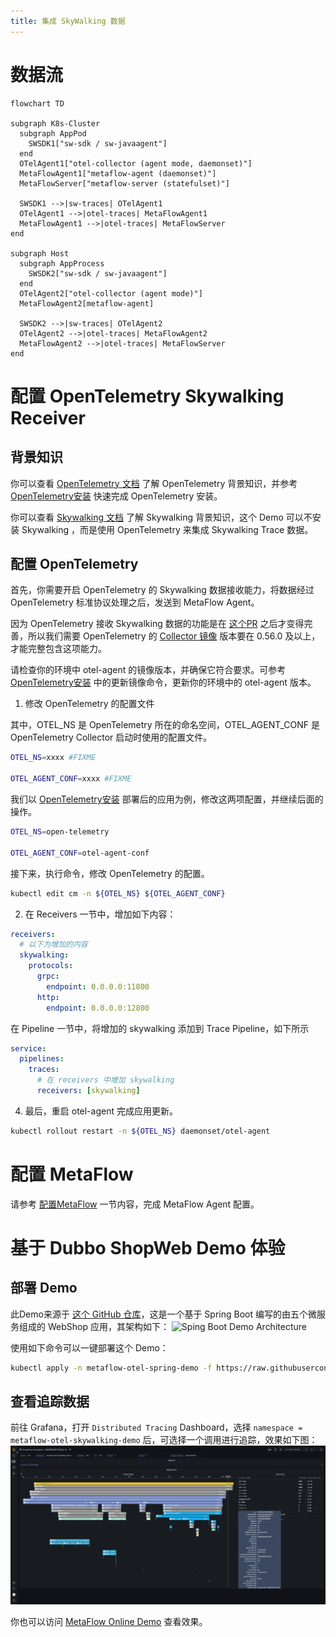 ```yaml
---
title: 集成 SkyWalking 数据
---
```


# 数据流

```mermaid
flowchart TD

subgraph K8s-Cluster
  subgraph AppPod
    SWSDK1["sw-sdk / sw-javaagent"]
  end
  OTelAgent1["otel-collector (agent mode, daemonset)"]
  MetaFlowAgent1["metaflow-agent (daemonset)"]
  MetaFlowServer["metaflow-server (statefulset)"]

  SWSDK1 -->|sw-traces| OTelAgent1
  OTelAgent1 -->|otel-traces| MetaFlowAgent1
  MetaFlowAgent1 -->|otel-traces| MetaFlowServer
end

subgraph Host
  subgraph AppProcess
    SWSDK2["sw-sdk / sw-javaagent"]
  end
  OTelAgent2["otel-collector (agent mode)"]
  MetaFlowAgent2[metaflow-agent]

  SWSDK2 -->|sw-traces| OTelAgent2
  OTelAgent2 -->|otel-traces| MetaFlowAgent2
  MetaFlowAgent2 -->|otel-traces| MetaFlowServer
end
```

# 配置 OpenTelemetry Skywalking Receiver

## 背景知识

你可以查看 [OpenTelemetry 文档](https://opentelemetry.io/docs/) 了解 OpenTelemetry 背景知识，并参考 [OpenTelemetry安装](../tracing/opentelemetry/#配置-opentelemetry) 快速完成 OpenTelemetry 安装。

你可以查看 [Skywalking 文档](https://skywalking.apache.org/docs/) 了解 Skywalking 背景知识，这个 Demo 可以不安装 Skywalking ，而是使用 OpenTelemetry 来集成 Skywalking Trace 数据。

## 配置 OpenTelemetry

首先，你需要开启 OpenTelemetry 的 Skywalking 数据接收能力，将数据经过 OpenTelemetry 标准协议处理之后，发送到 MetaFlow Agent。

因为 OpenTelemetry 接收 Skywalking 数据的功能是在 [这个PR](https://github.com/open-telemetry/opentelemetry-collector-contrib/pull/11562) 之后才变得完善，所以我们需要 OpenTelemetry 的 [Collector 镜像](https://hub.docker.com/r/otel/opentelemetry-collector-contrib) 版本要在 0.56.0 及以上，才能完整包含这项能力。

请检查你的环境中 otel-agent 的镜像版本，并确保它符合要求。可参考 [OpenTelemetry安装](../tracing/opentelemetry/#配置-otel-agent) 中的更新镜像命令，更新你的环境中的 otel-agent 版本。

1. 修改 OpenTelemetry 的配置文件

其中，OTEL_NS 是 OpenTelemetry 所在的命名空间，OTEL_AGENT_CONF 是 OpenTelemetry Collector 启动时使用的配置文件。

```bash
OTEL_NS=xxxx #FIXME

OTEL_AGENT_CONF=xxxx #FIXME
```

我们以 [OpenTelemetry安装](../tracing/opentelemetry/#配置-opentelemetry) 部署后的应用为例，修改这两项配置，并继续后面的操作。

```bash
OTEL_NS=open-telemetry

OTEL_AGENT_CONF=otel-agent-conf
```

接下来，执行命令，修改 OpenTelemetry 的配置。

```bash
kubectl edit cm -n ${OTEL_NS} ${OTEL_AGENT_CONF}
```

2. 在 Receivers 一节中，增加如下内容：

```yaml
receivers:
  # 以下为增加的内容
  skywalking:
    protocols:
      grpc:
        endpoint: 0.0.0.0:11800
      http:
        endpoint: 0.0.0.0:12800
```

在 Pipeline 一节中，将增加的 skywalking 添加到 Trace Pipeline，如下所示

```yaml
service:
  pipelines:
    traces:
      # 在 receivers 中增加 skywalking
      receivers: [skywalking]
```

4. 最后，重启 otel-agent 完成应用更新。

```bash
kubectl rollout restart -n ${OTEL_NS} daemonset/otel-agent
```

# 配置 MetaFlow

请参考 [配置MetaFlow](../tracing/opentelemetry/#配置-metaflow) 一节内容，完成 MetaFlow Agent 配置。

# 基于 Dubbo ShopWeb Demo 体验

## 部署 Demo

此Demo来源于 [这个 GitHub 仓库](https://github.com/liuzhibin-cn/my-demo)，这是一个基于 Spring Boot 编写的由五个微服务组成的 WebShop 应用，其架构如下：
![Sping Boot Demo Architecture](https://camo.githubusercontent.com/a3ea4d518362321ddafa7f92223d2790d5086f5c4fd9a8feadfb76602ae6fe84/68747470733a2f2f7269636869652d6c656f2e6769746875622e696f2f79647265732f696d672f31302f3138302f313031342f6172636869746563747572652e706e67)

使用如下命令可以一键部署这个 Demo：
```bash
kubectl apply -n metaflow-otel-spring-demo -f https://raw.githubusercontent.com/metaflowys/metaflow-demo/main/metaflow-otel-spring-demo/metaflow-otel-spring-demo.yaml
```

## 查看追踪数据

前往 Grafana，打开 `Distributed Tracing` Dashboard，选择 `namespace = metaflow-otel-skywalking-demo` 后，可选择一个调用进行追踪，效果如下图：
![OTel SkyWalking Demo](./imgs/otel-skywalking-demo.png)

你也可以访问 [MetaFlow Online Demo](https://demo.metaflow.yunshan.net/d/a3x57qenk/distributed-tracing?orgId=1&var-cluster=All&var-namespace=15&var-workload=All&var-vm=All&var-trace_id=*&var-span_id=*&var-request_resource=*&from=now-5m&to=now&from=metaflow-doc) 查看效果。
